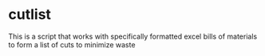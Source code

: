 # cutlist
This is a script that works with specifically formatted excel bills of materials to form a list of cuts to minimize waste
